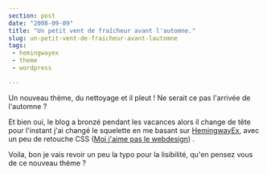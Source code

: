 ```yaml
---
section: post
date: "2008-09-09"
title: "Un petit vent de fraîcheur avant l'automne."
slug: un-petit-vent-de-fraicheur-avant-lautomne
tags:
 - hemingwayex
 - theme
 - wordpress

---
```


Un nouveau thème, du nettoyage et il pleut ! Ne serait ce pas l'arrivée de l'automne ?

Et bien oui, le blog a bronzé pendant les vacances alors il change de tête pour l'instant j'ai changé le squelette en me basant sur [HemingwayEx](http://nalinmakar.com/hemingwayex), avec un peu de retouche CSS ([Moi j'aime pas le webdesign](http://twitter.com/zenithar/statuses/915582339)) .

Voila, bon je vais revoir un peu la typo pour la lisibilité, qu'en pensez vous de ce nouveau thème ?
